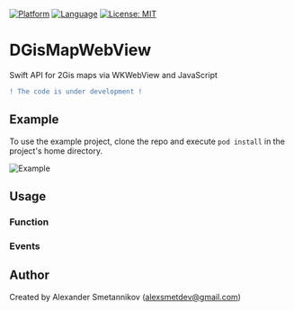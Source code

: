 [![Platform](https://img.shields.io/badge/platform-ios-lightgrey.svg?style=flat-square)](https://img.shields.io/badge/platform-ios-lightgrey.svg?style=flat-square)
[![Language](https://img.shields.io/badge/language-swift-orange.svg?style=flat-square)](https://swift.org/about/)
[![License: MIT](https://img.shields.io/badge/license-MIT-blue.svg?style=flat-square)](http://opensource.org/licenses/MIT)

# DGisMapWebView
Swift API for 2Gis maps via WKWebView and JavaScript
```diff
! The code is under development !
```


## Example
To use the example project, clone the repo and execute `pod install` in the project's home directory.
 
![Example](https://user-images.githubusercontent.com/25868364/72256581-9aa86c00-361a-11ea-8cc0-5b11f2a885c2.png)

## Usage

### Function

### Events

## Author
Created by Alexander Smetannikov (alexsmetdev@gmail.com)
